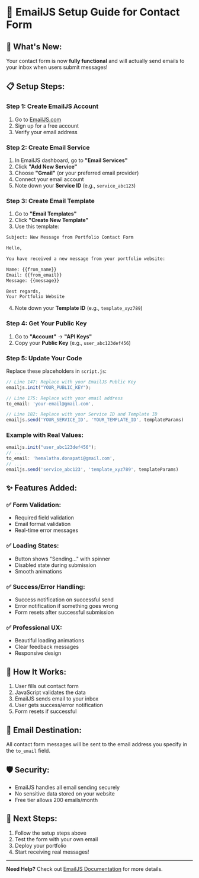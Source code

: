 # 📧 EmailJS Setup Guide for Contact Form

## 🚀 **What's New:**
Your contact form is now **fully functional** and will actually send emails to your inbox when users submit messages!

## 📋 **Setup Steps:**

### **Step 1: Create EmailJS Account**
1. Go to [EmailJS.com](https://www.emailjs.com/)
2. Sign up for a free account
3. Verify your email address

### **Step 2: Create Email Service**
1. In EmailJS dashboard, go to **"Email Services"**
2. Click **"Add New Service"**
3. Choose **"Gmail"** (or your preferred email provider)
4. Connect your email account
5. Note down your **Service ID** (e.g., `service_abc123`)

### **Step 3: Create Email Template**
1. Go to **"Email Templates"**
2. Click **"Create New Template"**
3. Use this template:

```html
Subject: New Message from Portfolio Contact Form

Hello,

You have received a new message from your portfolio website:

Name: {{from_name}}
Email: {{from_email}}
Message: {{message}}

Best regards,
Your Portfolio Website
```

4. Note down your **Template ID** (e.g., `template_xyz789`)

### **Step 4: Get Your Public Key**
1. Go to **"Account"** → **"API Keys"**
2. Copy your **Public Key** (e.g., `user_abc123def456`)

### **Step 5: Update Your Code**
Replace these placeholders in `script.js`:

```javascript
// Line 147: Replace with your EmailJS Public Key
emailjs.init("YOUR_PUBLIC_KEY");

// Line 175: Replace with your email address
to_email: 'your-email@gmail.com',

// Line 182: Replace with your Service ID and Template ID
emailjs.send('YOUR_SERVICE_ID', 'YOUR_TEMPLATE_ID', templateParams)
```

### **Example with Real Values:**
```javascript
emailjs.init("user_abc123def456");
// ...
to_email: 'hemalatha.donapati@gmail.com',
// ...
emailjs.send('service_abc123', 'template_xyz789', templateParams)
```

## ✨ **Features Added:**

### **✅ Form Validation:**
- Required field validation
- Email format validation
- Real-time error messages

### **✅ Loading States:**
- Button shows "Sending..." with spinner
- Disabled state during submission
- Smooth animations

### **✅ Success/Error Handling:**
- Success notification on successful send
- Error notification if something goes wrong
- Form resets after successful submission

### **✅ Professional UX:**
- Beautiful loading animations
- Clear feedback messages
- Responsive design

## 🔧 **How It Works:**
1. User fills out contact form
2. JavaScript validates the data
3. EmailJS sends email to your inbox
4. User gets success/error notification
5. Form resets if successful

## 📧 **Email Destination:**
All contact form messages will be sent to the email address you specify in the `to_email` field.

## 🛡️ **Security:**
- EmailJS handles all email sending securely
- No sensitive data stored on your website
- Free tier allows 200 emails/month

## 🎯 **Next Steps:**
1. Follow the setup steps above
2. Test the form with your own email
3. Deploy your portfolio
4. Start receiving real messages!

---

**Need Help?** Check out [EmailJS Documentation](https://www.emailjs.com/docs/) for more details. 